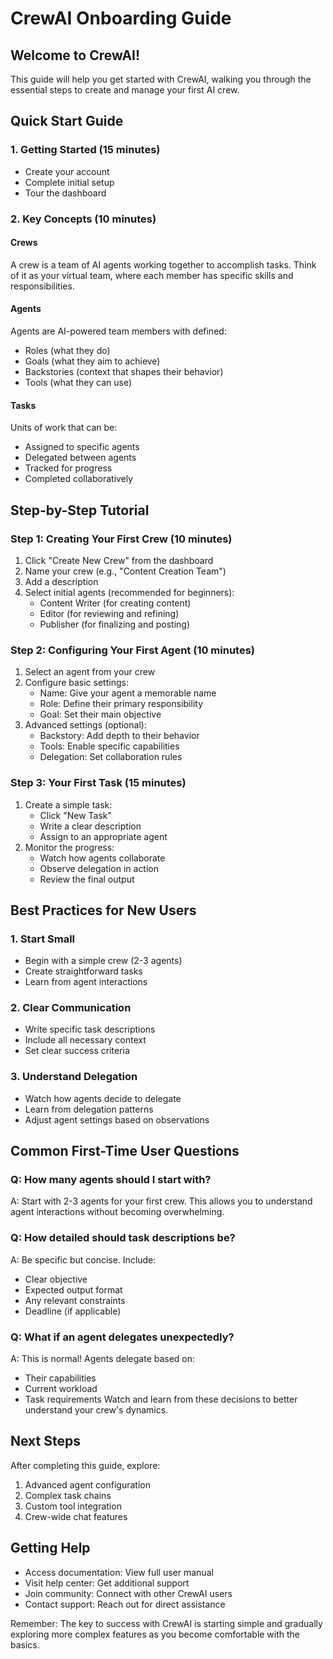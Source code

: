 # CrewAI Onboarding Guide

## Welcome to CrewAI!

This guide will help you get started with CrewAI, walking you through the essential steps to create and manage your first AI crew.

## Quick Start Guide

### 1. Getting Started (15 minutes)
- Create your account
- Complete initial setup
- Tour the dashboard

### 2. Key Concepts (10 minutes)

#### Crews
A crew is a team of AI agents working together to accomplish tasks. Think of it as your virtual team, where each member has specific skills and responsibilities.

#### Agents
Agents are AI-powered team members with defined:
- Roles (what they do)
- Goals (what they aim to achieve)
- Backstories (context that shapes their behavior)
- Tools (what they can use)

#### Tasks
Units of work that can be:
- Assigned to specific agents
- Delegated between agents
- Tracked for progress
- Completed collaboratively

## Step-by-Step Tutorial

### Step 1: Creating Your First Crew (10 minutes)

1. Click "Create New Crew" from the dashboard
2. Name your crew (e.g., "Content Creation Team")
3. Add a description
4. Select initial agents (recommended for beginners):
   - Content Writer (for creating content)
   - Editor (for reviewing and refining)
   - Publisher (for finalizing and posting)

### Step 2: Configuring Your First Agent (10 minutes)

1. Select an agent from your crew
2. Configure basic settings:
   - Name: Give your agent a memorable name
   - Role: Define their primary responsibility
   - Goal: Set their main objective
3. Advanced settings (optional):
   - Backstory: Add depth to their behavior
   - Tools: Enable specific capabilities
   - Delegation: Set collaboration rules

### Step 3: Your First Task (15 minutes)

1. Create a simple task:
   - Click "New Task"
   - Write a clear description
   - Assign to an appropriate agent
2. Monitor the progress:
   - Watch how agents collaborate
   - Observe delegation in action
   - Review the final output

## Best Practices for New Users

### 1. Start Small
- Begin with a simple crew (2-3 agents)
- Create straightforward tasks
- Learn from agent interactions

### 2. Clear Communication
- Write specific task descriptions
- Include all necessary context
- Set clear success criteria

### 3. Understand Delegation
- Watch how agents decide to delegate
- Learn from delegation patterns
- Adjust agent settings based on observations

## Common First-Time User Questions

### Q: How many agents should I start with?
A: Start with 2-3 agents for your first crew. This allows you to understand agent interactions without becoming overwhelming.

### Q: How detailed should task descriptions be?
A: Be specific but concise. Include:
- Clear objective
- Expected output format
- Any relevant constraints
- Deadline (if applicable)

### Q: What if an agent delegates unexpectedly?
A: This is normal! Agents delegate based on:
- Their capabilities
- Current workload
- Task requirements
Watch and learn from these decisions to better understand your crew's dynamics.

## Next Steps

After completing this guide, explore:
1. Advanced agent configuration
2. Complex task chains
3. Custom tool integration
4. Crew-wide chat features

## Getting Help

- Access documentation: View full user manual
- Visit help center: Get additional support
- Join community: Connect with other CrewAI users
- Contact support: Reach out for direct assistance

Remember: The key to success with CrewAI is starting simple and gradually exploring more complex features as you become comfortable with the basics.